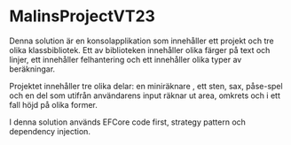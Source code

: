 # MalinsProjectVT23

Denna solution är en konsolapplikation som innehåller ett projekt och tre olika klassbibliotek. Ett av biblioteken innehåller olika färger på text och linjer, 
ett innehåller felhantering och ett innehåller olika typer av beräkningar. 

Projektet innehåller tre olika delar: en miniräknare , ett sten, sax, påse-spel och en del som utifrån användarens 
input räknar ut area, omkrets och i ett fall höjd på olika former. 

I denna solution används EFCore code first, strategy pattern och dependency injection.
